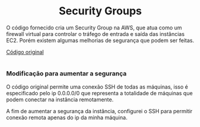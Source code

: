 <h1 Align=center> Security Groups</h1>


<p>
  O código fornecido cria um Security Group na AWS, que atua como um firewall virtual para controlar o tráfego de entrada e saída das instâncias EC2. Porém existem algumas melhorias de segurança que podem ser feitas.

  [Código original](https://github.com/Rodrigolppz/Vexpenses-Terraform/blob/main/Arquivos/security-groups/old-security-groups.tf)
  
</p>

#

### Modificação para aumentar a segurança

<p>
O código original permite uma conexão SSH de todas as máquinas, isso é especificado pelo ip 0.0.0.0/0 que representa a totalidade de máquinas que podem conectar na instância remotamente.

A fim de aumentar a segurança da instância, configurei o SSH para permitir conexão remota apenas do ip da minha máquina.
  
</p>
